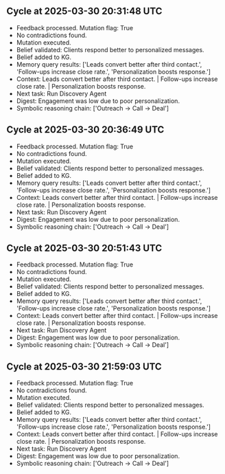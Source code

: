 ## Cycle at 2025-03-30 20:31:48 UTC
- Feedback processed. Mutation flag: True
- No contradictions found.
- Mutation executed.
- Belief validated: Clients respond better to personalized messages.
- Belief added to KG.
- Memory query results: ['Leads convert better after third contact.', 'Follow-ups increase close rate.', 'Personalization boosts response.']
- Context: Leads convert better after third contact. | Follow-ups increase close rate. | Personalization boosts response.
- Next task: Run Discovery Agent
- Digest: Engagement was low due to poor personalization.
- Symbolic reasoning chain: ['Outreach -> Call -> Deal']

## Cycle at 2025-03-30 20:36:49 UTC
- Feedback processed. Mutation flag: True
- No contradictions found.
- Mutation executed.
- Belief validated: Clients respond better to personalized messages.
- Belief added to KG.
- Memory query results: ['Leads convert better after third contact.', 'Follow-ups increase close rate.', 'Personalization boosts response.']
- Context: Leads convert better after third contact. | Follow-ups increase close rate. | Personalization boosts response.
- Next task: Run Discovery Agent
- Digest: Engagement was low due to poor personalization.
- Symbolic reasoning chain: ['Outreach -> Call -> Deal']

## Cycle at 2025-03-30 20:51:43 UTC
- Feedback processed. Mutation flag: True
- No contradictions found.
- Mutation executed.
- Belief validated: Clients respond better to personalized messages.
- Belief added to KG.
- Memory query results: ['Leads convert better after third contact.', 'Follow-ups increase close rate.', 'Personalization boosts response.']
- Context: Leads convert better after third contact. | Follow-ups increase close rate. | Personalization boosts response.
- Next task: Run Discovery Agent
- Digest: Engagement was low due to poor personalization.
- Symbolic reasoning chain: ['Outreach -> Call -> Deal']

## Cycle at 2025-03-30 21:59:03 UTC
- Feedback processed. Mutation flag: True
- No contradictions found.
- Mutation executed.
- Belief validated: Clients respond better to personalized messages.
- Belief added to KG.
- Memory query results: ['Leads convert better after third contact.', 'Follow-ups increase close rate.', 'Personalization boosts response.']
- Context: Leads convert better after third contact. | Follow-ups increase close rate. | Personalization boosts response.
- Next task: Run Discovery Agent
- Digest: Engagement was low due to poor personalization.
- Symbolic reasoning chain: ['Outreach -> Call -> Deal']

